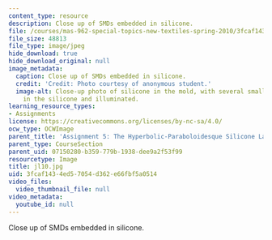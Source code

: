 ```yaml
---
content_type: resource
description: Close up of SMDs embedded in silicone.
file: /courses/mas-962-special-topics-new-textiles-spring-2010/3fcaf1434ed57054d362e66fbf5a0514_jl10.jpg
file_size: 48813
file_type: image/jpeg
hide_download: true
hide_download_original: null
image_metadata:
  caption: Close up of SMDs embedded in silicone.
  credit: 'Credit: Photo courtesy of anonymous student.'
  image-alt: Close-up photo of silicone in the mold, with several small lights embedded
    in the silicone and illuminated.
learning_resource_types:
- Assignments
license: https://creativecommons.org/licenses/by-nc-sa/4.0/
ocw_type: OCWImage
parent_title: 'Assignment 5: The Hyperbolic-Paraboloidesque Silicone Lamp'
parent_type: CourseSection
parent_uid: 07150280-b359-779b-1938-dee9a2f53f99
resourcetype: Image
title: jl10.jpg
uid: 3fcaf143-4ed5-7054-d362-e66fbf5a0514
video_files:
  video_thumbnail_file: null
video_metadata:
  youtube_id: null
---
```

Close up of SMDs embedded in silicone.